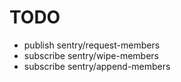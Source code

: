 # TODO

* publish sentry/request-members
* subscribe sentry/wipe-members
* subscribe sentry/append-members
